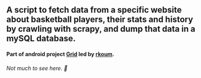 ## A script to fetch data from a specific website about basketball players, their stats and history by crawling with scrapy, and dump that data in a mySQL database. 
#### Part of android project [Grid](https://github.com/rkoum/Grid) led by [rkoum](https://github.com/rkoum).
###### Not much to see here. 🐢
